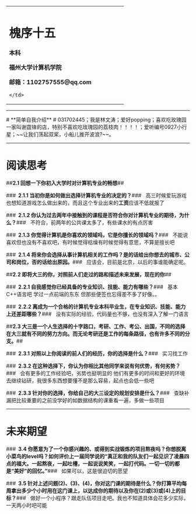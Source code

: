 <table border="0">
  <tr>
    <td width="75%">
      <h1>槐序十五</h1>
      <p><b>本科</b></p>
      <p><b>福州大学计算机学院</b></p>
      <p><b>邮箱：1102757555@qq.com</b></p>
      
    </td>
    
  </tr>
</table>


<hr></hr>
# **简单自我介绍** #
031702445；我是林文涛；爱好popping；喜欢吃玫瑰园一家叫谢霆锋的店，特别不喜欢吃玫瑰园的荔枝肉！！！！；爱听编号0927小行星；~~让我们荡起双桨，小船儿推开波浪?~~。
<hr></hr>

# **阅读思考** #
##**2.1  回想一下你初入大学时对计算机专业的畅想**##

###**&nbsp;&nbsp;2.1.1 当初你是如何做出选择计算机专业的决定的？**###
&nbsp;&nbsp;高三时候爱玩游戏也想知道游戏怎么做出来的，而且这个专业出来的**工资**应该不低就报了

###**&nbsp;&nbsp;2.1.2 你认为过去两年中接触到的课程是否符合你对计算机专业的期待，为什么？**###
&nbsp;&nbsp;不符合，前两年的公共课太多了，有些课水的有点厉害

###**&nbsp;&nbsp;2.1.3 你觉得计算机是你喜欢的领域吗，它是你擅长的领域吗？**###
&nbsp;&nbsp;不能说喜欢但也没有不喜欢吧，有时候觉得枯燥有时候觉得有意思，不算是擅长吧

###**&nbsp;&nbsp;2.1.4 将来你会选择从事计算机相关的工作吗？是的话给出你想去的城市、公司和岗位，否的话给出原因。**###
&nbsp;&nbsp;应该会，目前是北京，以后的事谁能确定呢。

##**2.2 即将大三的你，对照前人们走过的路和描述未来发展，现在的你**##

###**&nbsp;&nbsp;2.2.1 自我感觉你已经具备的专业知识、技能、能力有哪些？**###
&nbsp;&nbsp;基本C++语言吧 学过一点前端的东东 但那些便签也忘得差不多了好像。。

###**&nbsp;&nbsp;2.2.2 离成为一个合格的计算机专业本科毕业生，在专业知识、技能、能力上还差距哪些？**###
&nbsp;&nbsp;没有实际的经验，代码量也不够，也没有深入了解一门语言

##**2.3 大三是一个人生选择的十字路口，考研、工作、考公、出国，不同的选择在大三就有不同的努力方向。而无论考研还是工作的每条路径，也有许多不同的分支。**##

###**&nbsp;&nbsp;2.3.1 对照以上你阅读的前人们的经历，你的选择是什么？**###
&nbsp;&nbsp;实习找工作

###**&nbsp;&nbsp;2.3.2 在这种选择下，你认为你相比其他同学来说有何优势，有何劣势？**###
&nbsp;&nbsp;会有更多的工作经验吧，劣势也挺明显的 他们有更多的时间和更好的环境去继续钻研，我很多东西想要懂不是那么容易，起点也会低一些吧

###**&nbsp;&nbsp;2.3.3 针对你的选择，你给自己的大三设定的规划安排是什么？**###
&nbsp;&nbsp;查缺补漏把比较重要的之前没学好的如数据结构的课重看一遍，多做一些项目

---------
# **未来期望** #
###**&nbsp;&nbsp;3.4 你愿意为了一个你感兴趣的、或得到实战锻炼的项目熬夜吗？你想脱离小菜鸟的level吗？如何评价上一届同学说的“真正和我的队友们一起见识了凌晨四点的福大。一起熬夜，一起吐槽，一起说说笑笑，一起打代码。一切一切的都是“美好”的回忆。”**###
&nbsp;&nbsp;如果可以，这是很迫切的愿望

###**&nbsp;&nbsp;3.5 针对上述问题(2)、(3)、(4)，你对这门课的期待是什么？你打算平均每周拿出多少个小时用在这门课上，以达成你的期待以及你在(2)或(3)或(4)上的目标？**###
&nbsp;&nbsp;做好一个小程序？跟走队伍项目走吧。我也不知道具体会花多少实际，一天两小时吧可能
